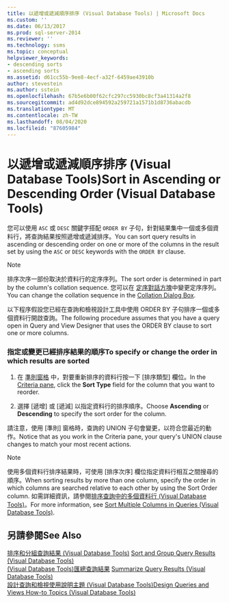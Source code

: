 ```yaml
---
title: 以遞增或遞減順序排序 (Visual Database Tools) | Microsoft Docs
ms.custom: ''
ms.date: 06/13/2017
ms.prod: sql-server-2014
ms.reviewer: ''
ms.technology: ssms
ms.topic: conceptual
helpviewer_keywords:
- descending sorts
- ascending sorts
ms.assetid: d61cc55b-9ee8-4ecf-a32f-6459ae43910b
author: stevestein
ms.author: sstein
ms.openlocfilehash: 67b5e6b00f62cfc297cc5930bc8cf3a41314a2f8
ms.sourcegitcommit: ad4d92dce894592a259721a1571b1d8736abacdb
ms.translationtype: MT
ms.contentlocale: zh-TW
ms.lasthandoff: 08/04/2020
ms.locfileid: "87605984"
---
```

# <a name="sort-in-ascending-or-descending-order-visual-database-tools"></a><span data-ttu-id="ab218-102">以遞增或遞減順序排序 (Visual Database Tools)</span><span class="sxs-lookup"><span data-stu-id="ab218-102">Sort in Ascending or Descending Order (Visual Database Tools)</span></span>
  <span data-ttu-id="ab218-103">您可以使用 `ASC` 或 `DESC` 關鍵字搭配 `ORDER BY` 子句，針對結果集中一個或多個資料行，將查詢結果按照遞增或遞減排序。</span><span class="sxs-lookup"><span data-stu-id="ab218-103">You can sort query results in ascending or descending order on one or more of the columns in the result set by using the `ASC` or `DESC` keywords with the `ORDER BY` clause.</span></span>  
  
> [!NOTE]  
>  <span data-ttu-id="ab218-104">排序次序一部份取決於資料行的定序序列。</span><span class="sxs-lookup"><span data-stu-id="ab218-104">The sort order is determined in part by the column's collation sequence.</span></span> <span data-ttu-id="ab218-105">您可以在 [定序對話方塊](visual-database-tools.md)中變更定序序列。</span><span class="sxs-lookup"><span data-stu-id="ab218-105">You can change the collation sequence in the [Collation Dialog Box](visual-database-tools.md).</span></span>  
  
 <span data-ttu-id="ab218-106">以下程序假設您已經在查詢和檢視設計工具中使用 ORDER BY 子句排序一個或多個資料行開啟查詢。</span><span class="sxs-lookup"><span data-stu-id="ab218-106">The following procedure assumes that you have a query open in Query and View Designer that uses the ORDER BY clause to sort one or more columns.</span></span>  
  
### <a name="to-specify-or-change-the-order-in-which-results-are-sorted"></a><span data-ttu-id="ab218-107">指定或變更已經排序結果的順序</span><span class="sxs-lookup"><span data-stu-id="ab218-107">To specify or change the order in which results are sorted</span></span>  
  
1.  <span data-ttu-id="ab218-108">在 [準則窗格](criteria-pane-visual-database-tools.md) 中，對要重新排序的資料行按一下 [排序類型]  欄位。</span><span class="sxs-lookup"><span data-stu-id="ab218-108">In the [Criteria pane](criteria-pane-visual-database-tools.md), click the **Sort Type** field for the column that you want to reorder.</span></span>  
  
2.  <span data-ttu-id="ab218-109">選擇 [遞增]  或 [遞減]  以指定資料行的排序順序。</span><span class="sxs-lookup"><span data-stu-id="ab218-109">Choose **Ascending** or **Descending** to specify the sort order for the column.</span></span>  
  
 <span data-ttu-id="ab218-110">請注意，使用 [準則] 窗格時，查詢的 UNION 子句會變更，以符合您最近的動作。</span><span class="sxs-lookup"><span data-stu-id="ab218-110">Notice that as you work in the Criteria pane, your query's UNION clause changes to match your most recent actions.</span></span>  
  
> [!NOTE]  
>  <span data-ttu-id="ab218-111">使用多個資料行排序結果時，可使用 [排序次序] 欄位指定資料行相互之間搜尋的順序。</span><span class="sxs-lookup"><span data-stu-id="ab218-111">When sorting results by more than one column, specify the order in which columns are searched relative to each other by using the Sort Order column.</span></span> <span data-ttu-id="ab218-112">如需詳細資訊，請參閱[排序查詢中的多個資料行 &#40;Visual Database Tools&#41;](sort-multiple-columns-in-queries-visual-database-tools.md)。</span><span class="sxs-lookup"><span data-stu-id="ab218-112">For more information, see [Sort Multiple Columns in Queries &#40;Visual Database Tools&#41;](sort-multiple-columns-in-queries-visual-database-tools.md).</span></span>  
  
## <a name="see-also"></a><span data-ttu-id="ab218-113">另請參閱</span><span class="sxs-lookup"><span data-stu-id="ab218-113">See Also</span></span>  
 <span data-ttu-id="ab218-114">[排序和分組查詢結果 &#40;Visual Database Tools&#41;](sort-and-group-query-results-visual-database-tools.md) </span><span class="sxs-lookup"><span data-stu-id="ab218-114">[Sort and Group Query Results &#40;Visual Database Tools&#41;](sort-and-group-query-results-visual-database-tools.md) </span></span>  
 <span data-ttu-id="ab218-115">[&#40;Visual Database Tools&#41;匯總查詢結果](summarize-query-results-visual-database-tools.md) </span><span class="sxs-lookup"><span data-stu-id="ab218-115">[Summarize Query Results &#40;Visual Database Tools&#41;](summarize-query-results-visual-database-tools.md) </span></span>  
 [<span data-ttu-id="ab218-116">設計查詢和檢視使用說明主題 &#40;Visual Database Tools&#41;</span><span class="sxs-lookup"><span data-stu-id="ab218-116">Design Queries and Views How-to Topics &#40;Visual Database Tools&#41;</span></span>](design-queries-and-views-how-to-topics-visual-database-tools.md)  
  
  
